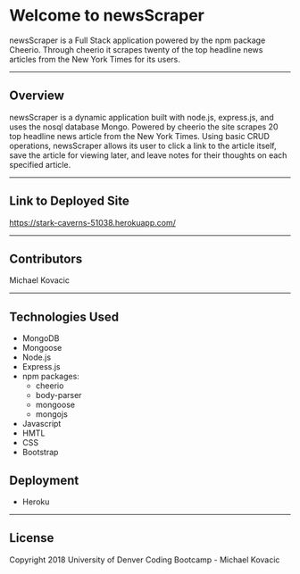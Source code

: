 # Welcome to newsScraper
newsScraper is a Full Stack application powered by the npm package Cheerio.  Through cheerio it scrapes twenty of the top headline news articles from the New York Times for its users.

***

## Overview
newsScraper is a dynamic application built with node.js, express.js, and uses the nosql database Mongo.  Powered by cheerio the site scrapes 20 top headline news article from the New York Times.  Using basic CRUD operations, newsScraper allows its user to click a link to the article itself, save the article for viewing later, and leave notes for their thoughts on each specified article.  

***

## Link to Deployed Site
https://stark-caverns-51038.herokuapp.com/

***

## Contributors
Michael Kovacic

***

## Technologies Used
* MongoDB
* Mongoose
* Node.js
* Express.js
* npm packages:
  * cheerio
  * body-parser
  * mongoose
  * mongojs
* Javascript
* HMTL
* CSS
* Bootstrap

## Deployment
* Heroku

***

## License
Copyright 2018 University of Denver Coding Bootcamp - Michael Kovacic
